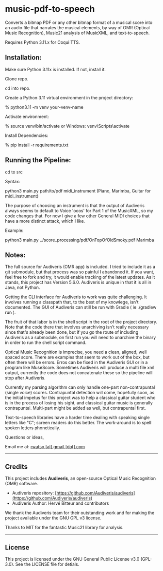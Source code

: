 # music-pdf-to-speech

Converts a bitmap PDF or any other bitmap format of a musical score into an audio file that narrates 
the musical elements, by way of OMR (Optical Music Recognition), Music21 analysis of MusicXML, 
and text-to-speech.

Requires Python 3.11.x for Coqui TTS. 

## Installation:

Make sure Python 3.11x is installed. If not, install it. 

Clone repo. 

cd into repo. 

Create a Python 3.11 virtual environment in the project directory:   

% python3.11 -m venv your-venv-name

Activate environment:   

% source venv/bin/activate  or Windows:  venv\Scripts\activate

Install Dependencies:    

% pip install -r requirements.txt

## Running the Pipeline:

cd to src 

Syntax:

python3 main.py path/to/pdf midi_instrument   (Piano, Marimba, Guitar for midi_instrument)

The purpose of choosing an instrument is that the output of Audiveris always seems to 
default to Voice 'ooos' for Part 1 of the MusicXML, so my code changes that. For now I give a few 
other General MIDI choices that have a more distinct attack, which I like. 

Example:

python3 main.py ../score_processing/pdf/OnTopOfOldSmoky.pdf Marimba

## Notes:

The full source for Audiveris (OMR app) is included. I tried to include it as a git submodule,
but that process was so painful I abandoned it. If you want, feel free to fork and try,
it would enable tracking of the latest updates. As it stands, this project has Version 5.6.0.
Audiveris is unique in that it is all in Java, not Python. 

Getting the CLI interface for Audiveris to work was quite challenging. It involves running a 
classpath that, to the best of my knowlege, isn't documented. The GUI of Audiveris can still 
be run with Gradle ( ie  ./gradlew run ). 

The fruit of that labor is in the shell script in the root of the project directory.
Note that the code there that involves unarchiving isn't really necessary since that's already
been done, but if you go the route of including Audiveris as a submodule, on first run you will
need to unarchive the binary in order to run the shell script command.

Optical Music Recognition is imprecise, you need a clean, aligned, well spaced score. 
There are examples that seem to work out of the box, but often there will be errors. 
Erros can be fixed in the Audiveris GUI or in a program like MuseScore. Sometimes Audiveris 
will produce a multi file xml output, currently the code does not concatenate these so the pipeline
will stop after Audiveris. 

Currently my parsing algorithm can only handle one-part non-contrapuntal (single voice) scores. 
Contrapuntal detection will come, hopefully soon, as the initial impetus for this project was to 
help a classical guitar student who is in the process of losing his sight, and classical guitar music 
is generally contrapuntal. Multi-part might be added as well, but contrapuntal first. 

Text-to-speech libraries have a harder time dealing with speaking single letters like "C";
screen readers do this better. The work-around is to spell spoken letters phonetically.

Questions or ideas,

Email me at: [rwatso [at] gmail [dot] com](mailto:rwatso@gmail.com)
 
---

## Credits

This project includes **Audiveris**, an open-source Optical Music Recognition (OMR) software.

- Audiveris repository: [https://github.com/Audiveris/audiveris](https://github.com/Audiveris/audiveris)
- Audiveris Author: Hervé Bitteur and contributors

We thank the Audiveris team for their outstanding work and for making the project available 
under the GNU GPL v3 license.

Thanks to MIT for the fantastic Music21 library for analysis.

---

## License

This project is licensed under the GNU General Public License v3.0 (GPL-3.0). See the
LICENSE file for detials. 
